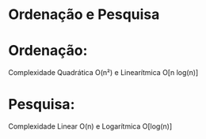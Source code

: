 # Ordenação e Pesquisa

# Ordenação: #
Complexidade Quadrática O(n²) e Linearítmica O[n log(n)]

# Pesquisa: #
Complexidade Linear O(n) e Logarítmica O[log(n)]
